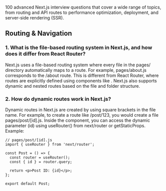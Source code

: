 100 advanced Next.js interview questions that cover a wide range of topics, from routing and API routes to performance optimization, deployment, and server-side rendering (SSR).

## Routing & Navigation
### 1. What is the file-based routing system in Next.js, and how does it differ from React Router?
Next.js uses a file-based routing system where every file in the pages/ directory automatically maps to a route. For example, pages/about.js corresponds to the /about route. This is different from React Router, where routes are explicitly defined using components like <Route>. Next.js also supports dynamic and nested routes based on the file and folder structure.

### 2. How do dynamic routes work in Next.js?
Dynamic routes in Next.js are created by using square brackets in the file name. For example, to create a route like /post/123, you would create a file pages/post/[id].js. Inside the component, you can access the dynamic parameter (id) using useRouter() from next/router or getStaticProps.
Example:
```
// pages/post/[id].js
import { useRouter } from 'next/router';

const Post = () => {
  const router = useRouter();
  const { id } = router.query;

  return <p>Post ID: {id}</p>;
};

export default Post;
```

